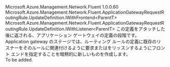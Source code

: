 <Type Name="IWithListenerOrFrontend&lt;ParentT&gt;" FullName="Microsoft.Azure.Management.Network.Fluent.ApplicationGatewayRequestRoutingRule.UpdateDefinition.IWithListenerOrFrontend&lt;ParentT&gt;">
  <TypeSignature Language="C#" Value="public interface IWithListenerOrFrontend&lt;ParentT&gt; : Microsoft.Azure.Management.Network.Fluent.ApplicationGatewayRequestRoutingRule.UpdateDefinition.IWithFrontend&lt;ParentT&gt;, Microsoft.Azure.Management.Network.Fluent.ApplicationGatewayRequestRoutingRule.UpdateDefinition.IWithListener&lt;ParentT&gt;" />
  <TypeSignature Language="ILAsm" Value=".class public interface auto ansi abstract IWithListenerOrFrontend`1&lt;ParentT&gt; implements class Microsoft.Azure.Management.Network.Fluent.ApplicationGatewayRequestRoutingRule.UpdateDefinition.IWithFrontend`1&lt;!ParentT&gt;, class Microsoft.Azure.Management.Network.Fluent.ApplicationGatewayRequestRoutingRule.UpdateDefinition.IWithListener`1&lt;!ParentT&gt;" />
  <TypeSignature Language="DocId" Value="T:Microsoft.Azure.Management.Network.Fluent.ApplicationGatewayRequestRoutingRule.UpdateDefinition.IWithListenerOrFrontend`1" />
  <TypeSignature Language="VB.NET" Value="Public Interface IWithListenerOrFrontend(Of ParentT)&#xA;Implements IWithFrontend(Of ParentT), IWithListener(Of ParentT)" />
  <TypeSignature Language="F#" Value="type IWithListenerOrFrontend&lt;'ParentT&gt; = interface&#xA;    interface IWithListener&lt;'ParentT&gt;&#xA;    interface IWithFrontend&lt;'ParentT&gt;" />
  <AssemblyInfo>
    <AssemblyName>Microsoft.Azure.Management.Network.Fluent</AssemblyName>
    <AssemblyVersion>1.0.0.60</AssemblyVersion>
  </AssemblyInfo>
  <TypeParameters>
    <TypeParameter Name="ParentT" />
  </TypeParameters>
  <Interfaces>
    <Interface>
      <InterfaceName>Microsoft.Azure.Management.Network.Fluent.ApplicationGatewayRequestRoutingRule.UpdateDefinition.IWithFrontend&lt;ParentT&gt;</InterfaceName>
    </Interface>
    <Interface>
      <InterfaceName>Microsoft.Azure.Management.Network.Fluent.ApplicationGatewayRequestRoutingRule.UpdateDefinition.IWithListener&lt;ParentT&gt;</InterfaceName>
    </Interface>
  </Interfaces>
  <Docs>
    <typeparam name="ParentT">この定義をアタッチした後に返される、アプリケーション ゲートウェイの定義の段階です。</typeparam>
    <summary>
            Application gateway のステージでは、ルーティング ルールの定義に既存のリスナーをそのルールに関連付けるように要求またはをリッスンするようにフロント エンドを指定することを暗黙的に新しいものを作成します。
            </summary>
    <remarks>To be added.</remarks>
  </Docs>
  <Members />
</Type>